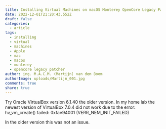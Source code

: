 ```yaml
---
title: Installing Virtual Machines on macOS Monterey OpenCore Legacy Patcher
date: 2022-12-01T21:20:43.552Z
draft: false
categories:
  - article
tags:
  - installing
  - virtual
  - machines
  - Apple
  - mac
  - macos
  - monterey
  - opencore legacy patcher
author: ing. M.A.C.M. (Martijn) van den Boom
authorImage: uploads/Martijn_001.jpg
comments: true
share: true
---
```

Try Oracle VirtualBox version 6.1.40 the older version. In my home lab the newest version of VirtualBox 7.0.4 did not work due to the error: hv_vm_create() failed: 0xfae94001 (VERR_NEM_INIT_FAILED)

In the older version this was not an issue.